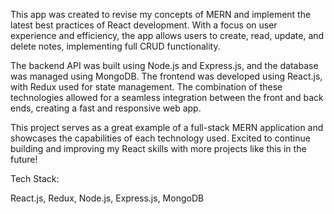 This app was created to revise my concepts of MERN and implement the latest best practices of React development. With a focus on user experience and efficiency, the app allows users to create, read, update, and delete notes, implementing full CRUD functionality.

The backend API was built using Node.js and Express.js, and the database was managed using MongoDB. The frontend was developed using React.js, with Redux used for state management. The combination of these technologies allowed for a seamless integration between the front and back ends, creating a fast and responsive web app.

This project serves as a great example of a full-stack MERN application and showcases the capabilities of each technology used. Excited to continue building and improving my React skills with more projects like this in the future!

Tech Stack:

React.js, 
Redux, 
Node.js, 
Express.js, 
MongoDB
